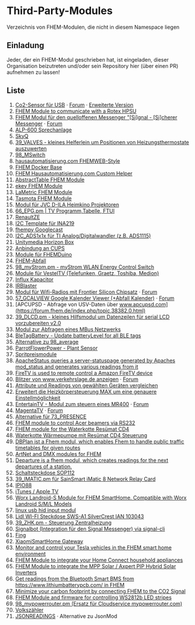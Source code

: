 # Third-Party-Modules
Verzeichnis von FHEM-Modulen, die nicht in diesem Namespace liegen

## Einladung
Jeder, der ein FHEM-Modul geschrieben hat, ist eingeladen, dieser Organisation beizutreten und/oder sein Repository hier (über einen PR) aufnehmen zu lassen!

## Liste
1. [Co2-Sensor für USB](https://github.com/henryk/fhem-co2mini/) &middot; [Forum](https://forum.fhem.de/index.php/topic,41750.0) &middot; [Erweiterte Version](https://github.com/verybadsoldier/fhem-co2mini/tree/vbs)
2. [FHEM Module to communicate with a Rotex HPSU](https://github.com/ahermann86/fhemHPSU)
1. [FHEM Modul für den quelloffenen Messenger "[Si]gnal - [Si]cherer Messenger](https://github.com/Quantum1337/32_SiSi.pm) &middot; [Forum](https://forum.fhem.de/index.php/topic,84996.0)
1. [ALP-600 Sprechanlage](https://forum.fhem.de/index.php/topic,105275.0)
1. [SkyQ](https://forum.fhem.de/index.php/topic,96017.0)
1. [39_VALVES - kleines Helferlein um Positionen von Heizungsthermostate auszuwerten](https://forum.fhem.de/index.php/topic,24658.0)
1. [98_MSwitch](https://github.com/Byte009/Fhem-MSwitch)
1. [hausautomatisierung.com FHEMWEB-Style](https://github.com/klein0r/fhem-style-haus-automatisierung)
1. [FHEM Docker Base](https://github.com/klein0r/fhem-docker)
1. [FHEM Hausautomatisierung.com Custom Helper](https://github.com/klein0r/fhem-ha-utils)
1. [AbstractTable FHEM Module](https://github.com/klein0r/fhem-abstracttable)
1. [ekey FHEM Module](https://github.com/klein0r/fhem-ekey)
1. [LaMetric FHEM Module](https://github.com/klein0r/fhem-lametric)
1. [Tasmota FHEM Module](https://github.com/klein0r/fhem-tasmota)
1. [Modul für JVC D-ILA Heimkino Projektoren](https://forum.fhem.de/index.php/topic,108314.0.html)
1. [66_EPG.pm | TV Programm,Tabelle, FTUI](https://forum.fhem.de/index.php/topic,105015.0)
1. [RenaultZE](https://forum.fhem.de/index.php/topic,116273.0)
1. [I2C Template für INA219](https://forum.fhem.de/index.php/topic,62045.msg550976.html#msg550976)
1. [fhempy Googlecast](https://forum.fhem.de/index.php/topic,116455.0)
1. [I2C_ADS1x1x für TI Analog/Digitalwandler (z.B. ADS1115)](https://forum.fhem.de/index.php/topic,114632.0)
1. [Unitymedia Horizon Box](https://forum.fhem.de/index.php/topic,71018.msg804289.html)
1. [Anbindung an CUPS](https://github.com//marvin78/FHEM-CUPS_Switch/)
1. [Module für FHEMDuino](https://github.com/viegener/fhemduino_modules)
1. [FHEM-Abfall](https://github.com/uniqueck/fhem-abfall/)
1. [98_myStrom.pm - myStrom WLAN Energy Control Switch](https://forum.fhem.de/index.php/topic,39933.0)
1. [Module für VestelTV (Telefunken, Graetz, Toshiba, Medion)](https://forum.fhem.de/index.php/topic,117397.0)
1. [Influx Kapacitor](https://forum.fhem.de/index.php/topic,118208.0)
1. [IRBlaster](https://github.com/viegener/Telegram-fhem/tree/master/IrBlaster)
1. [Modul für Wifi-Radios mit Frontier Silicon Chipsatz](https://github.com/mumpitzstuff/fhem-SIRD) &middot; [Forum](https://forum.fhem.de/index.php/topic,79168.0.html)
1. [57_GCALVIEW Google Kalender Viewer (+Abfall Kalender)](https://github.com/mumpitzstuff/fhem-GCALVIEW) &middot; [Forum](https://forum.fhem.de/index.php/topic,77502.0.html)
1. [APCUPSD - Abfrage von USV-Daten über www.apcupsd.com](https://forum.fhem.de/index.php/topic,38382.0.html)
1. [39_DLCD.pm - kleines Hilfsmodul um Datenzeilen für serial LCD vorzubereiten v2.0](https://forum.fhem.de/index.php/topic,24519.0.html)
1. [Modul zur Abfragen eines MBus Netzwerks](https://forum.fhem.de/index.php/topic,45212.0.html)
1. [BleTagBattery - Update batteryLevel for all BLE tags](https://github.com/mumpitzstuff/fhem-BleTagBattery)
1. [Alternative zu 98_average](https://github.com/mumpitzstuff/fhem-average)
1. [ParrotFlowerPower - Plant Sensor](https://github.com/mumpitzstuff/fhem-ParrotFlowerPower)
1. [Spritpreismodule](https://github.com/pljakobs/fhem_spritpreis_module)
1. [ApacheStatus queries a server-statuspage generated by Apaches mod_status and generates various readings from it](https://github.com/nesges/Fhem-Modules/blob/master/FHEM/98_ApacheStatus.pm)
1. [FireTV is used to remote control a Amazon FireTV device](https://github.com/nesges/Fhem-Modules/blob/master/FHEM/98_FireTV.pm)
1. [Blitzer von www.verkehrslage.de anzeigen](https://github.com/bismosa/FHEM/blob/master/FHEM/98_Blitzer.pm) &middot; [Forum](https://forum.fhem.de/index.php/topic,99070.0.html)
1. [Attribute und Readings von gewählten Geräten vergleichen](https://github.com/bismosa/FHEM/blob/master/FHEM/98_Compare.pm)
1. [Erweitert die Heizkörpersteuerung MAX um eine genauere Einstellmöglichkeit](https://github.com/bismosa/FHEM/blob/master/FHEM/98_MAX_Temperature.pm)
1. [EntertainTV - Modul zum steuern eines MR400](https://www.rp-dev.de/fhem/entertaintv/controls_entertaintv.txt) &middot; [Forum](https://forum.fhem.de/index.php/topic,101311.0.html)
1. [MagentaTV](https://www.rp-dev.de/fhem/magentatv/controls_magentatv.txt) &middot; [Forum](https://forum.fhem.de/index.php/topic,118358.msg1127751.html#msg1127751)
1. [Alternative für 73_PRESENCE](https://forum.fhem.de/index.php/topic,117007.msg1113644.html#msg1113644)
1. [FHEM module to control Acer beamers via RS232](https://github.com/mwllgr/fhem-acer-beamer-rs232)
1. [FHEM module for the Waterkotte Resümat CD4](https://github.com/mwllgr/fhem-waterkotte-resuemat-cd4)
1. [Waterkotte Wärmepumpe mit Resümat CD4 Steuerung](https://github.com/T0RST3N/fhem-waterkotte-cd4)
1. [DBPlan ist a Fhem modul, which enables Fhem to handle public traffic timetables fpr given routes](https://github.com/jowiemann/DBPlan-for-Fhem)
1. [ArtNet and DMX modules for FHEM](https://github.com/xusader/fhem-artdmx)
1. [Departure is a fhem modul, which creates readings for the next departures of a station.](https://github.com/uniqueck/fhem-departure)
1. [Schaltsteckdose SOP112](https://forum.fhem.de/index.php/topic,30501.msg383894.html#msg383894)
1. [39_IMATIC.pm für SainSmart iMatic 8 Network Relay Card](https://forum.fhem.de/index.php/topic,45244.0.html)
1. [IPIO88](https://forum.fhem.de/index.php/topic,7865.msg53501.html#msg53501)
1. [iTunes / Apple TV](https://forum.fhem.de/index.php/topic,11830.0.html)
1. [Worx Landroid-S Module for FHEM SmartHome. Compatible with Worx Landroid S/M/L Models](https://github.com/axelmohnen/fhem-landroid-s)
1. [linux usb hid input modul](https://forum.fhem.de/index.php/topic,36257.0.html)
1. [Lidl WI-FI Steckdose SWS-A1 SilverCrest IAN 103043](https://forum.fhem.de/index.php/topic,38112.msg379733.html#msg379733)
1. [39_ZHK.pm - Steuerung Zentralheizung](https://forum.fhem.de/index.php/topic,24021.0.html)
1. [Signalbot (Integration für den Signal Messenger) via signal-cli](https://forum.fhem.de/index.php/topic,118370.0.html)
1. [Fing](https://github.com/supernova1963/fingService)
1. [XiaomiSmartHome Gateway](https://github.com/T0RST3N/fhem-XiaomiSmartHome)
1. [Monitor and control your Tesla vehicles in the FHEM smart home environment](https://github.com/sw-home/FHEM-Tesla)
1. [FHEM Module to integrate your Home Connect household appliances](https://github.com/sw-home/FHEM-HomeConnect)
1. [FHEM Module to integrate the MPP Solar / Axpert PIP Hybrid Solar Inverters](https://github.com/sw-home/FHEM-PIP)
1. [Get readings from the Bluetooth Smart BMS from https://www.lithiumbatterypcb.com/ in FHEM](https://github.com/sw-home/FHEM-BluetoothSmartBMS)
1. [Minimize your carbon footprint by connecting FHEM to the CO2 Signal](https://github.com/sw-home/FHEM-CO2Signal)
1. [FHEM Module and firmware for controlling WS2812b LED stripes](https://github.com/sw-home/FHEM-LEDStripe)
1. [98_mypowerrouter.pm (Ersatz für Cloudservice mypowerrouter.com)](https://forum.fhem.de/index.php/topic,118419.0)
1. [Volkszähler](https://github.com/bgewehr/fhem/blob/master/FHEM/23_VOLKSZAEHLER.pm)
1. [JSONREADINGS](https://github.com/bgewehr/fhem/blob/master/FHEM/70_JSONREADINGS.pm) &middot; Alternative zu JsonMod
